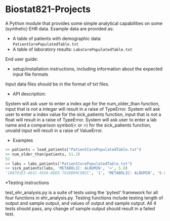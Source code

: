 # Biostat821-Projects

A Python module that provides some simple analytical capabilities on some (synthetic) EHR data.
Example data are provided as:
* A table of patients with demographic data: `PatientCorePopulatedTable.txt`
* A table of laboratory results: `LabsCorePopulatedTable.txt`

End user guide:
* setup/installation instructions, including information about the expected input file formats

Input data files should be in the format of txt files. 

* API description: 

System will ask user to enter a index age for the num_older_than function, input that is not a integar will result in a raise of TypeError. 
System will ask user to enter a index value for the sick_patients function, input that is not a float will result in a raise of TypeError. 
System will ask user to enter a lab name and a comparison symbol(< or >) for the sick_patients function, unvalid input will result in a raise of ValueError. 


* Examples
```python
>> patients = load_patients("PatientCorePopulatedTable.txt")
>> num_older_than(patients, 51.2)
52
>> labs = labs_patients("PatientCorePopulatedTable.txt")
>> sick_patients(labs, 'METABOLIC: ALBUMIN', '>', 5.8)
'1A8791E3-A61C-455A-8DEE-763EB90C9B2C', '1', 'METABOLIC: ALBUMIN', '5.9', 'pg', '1992-06-30 03:50:11.777'
```

*Testing instructions

test_ehr_analysis.py is a suite of tests using the 'pytest' framework for all four functions in ehr_analysis.py.
Testing functions include testing length of output and sample output, and values of output and sample output.
All 4 tests should pass, any change of sample output should result in a failed test. 
